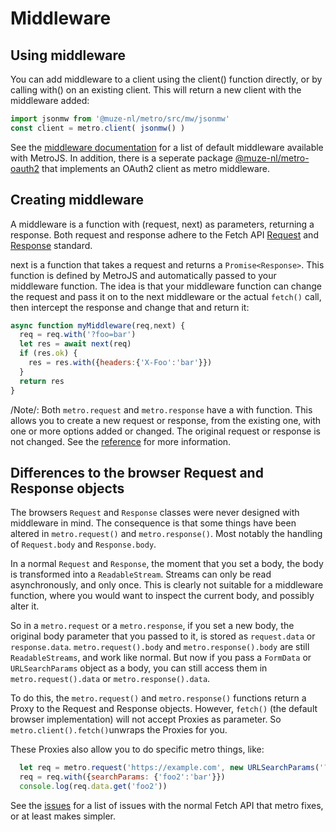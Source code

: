 # Middleware

## Using middleware

You can add middleware to a client using the client() function directly, or by calling with() on an existing client. This will return a new client with the middleware added:

```javascript
import jsonmw from '@muze-nl/metro/src/mw/jsonmw'
const client = metro.client( jsonmw() )
```

See the [middleware documentation](./middleware/) for a list of default middleware available with MetroJS. In addition, there is a seperate package [@muze-nl/metro-oauth2](https://github.com/muze-nl/metro-oauth2/) that implements an OAuth2 client as metro middleware.

## Creating middleware

A middleware is a function with (request, next) as parameters, returning a response. Both request and response adhere to the Fetch API [Request](https://developer.mozilla.org/en-US/docs/Web/API/Request) and [Response](https://developer.mozilla.org/en-US/docs/Web/API/Response) standard.

next is a function that takes a request and returns a `Promise<Response>`. This function is defined by MetroJS and automatically passed to your middleware function. The idea is that your middleware function can change the request and pass it on to the next middleware or the actual `fetch()` call, then intercept the response and change that and return it:

```javascript
async function myMiddleware(req,next) {
  req = req.with('?foo=bar')
  let res = await next(req)
  if (res.ok) {
    res = res.with({headers:{'X-Foo':'bar'}})
  }
  return res
}
```

/Note/: Both `metro.request` and `metro.response` have a with function. This allows you to create a new request or response, from the existing one, with one or more options added or changed. The original request or response is not changed. See the [reference](./reference/) for more information.

## Differences to the browser Request and Response objects

The browsers `Request` and `Response` classes were never designed with middleware in mind. The consequence is that some things have been altered in `metro.request()` and `metro.response()`. Most notably the handling of `Request.body` and `Response.body`.

In a normal `Request` and `Response`, the moment that you set a body, the body is transformed into a `ReadableStream`. Streams can only be read asynchronously, and only once. This is clearly not suitable for a middleware function, where you would want to inspect the current body, and possibly alter it.

So in a `metro.request` or a `metro.response`, if you set a new body, the original body parameter that you passed to it, is stored as `request.data` or `response.data`. `metro.request().body` and `metro.response().body` are still `ReadableStreams`, and work like normal. But now if you pass a `FormData` or `URLSearchParams` object as a body, you can still access them in `metro.request().data` or `metro.response().data`.

To do this, the `metro.request()` and `metro.response()` functions return a Proxy to the Request and Response objects. However, `fetch()` (the default browser implementation) will not accept Proxies as parameter. So `metro.client().fetch()`unwraps the Proxies for you.

These Proxies also allow you to do specific metro things, like:
```javascript
  let req = metro.request('https://example.com', new URLSearchParams('?foo=bar'))
  req = req.with({searchParams: {'foo2':'bar'}})
  console.log(req.data.get('foo2'))
```

See the [issues](./issues.md) for a list of issues with the normal Fetch API that metro fixes, or at least makes simpler.